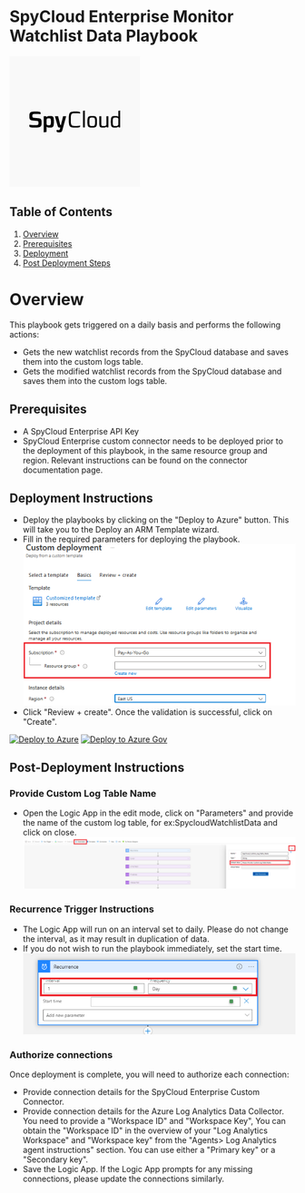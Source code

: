 # SpyCloud Enterprise Monitor Watchlist Data Playbook 

![SpyCloud Enterprise](images/logo.png)

## Table of Contents

1. [Overview](#overview)
2. [Prerequisites](#prerequisites)
3. [Deployment](#deployment)
4. [Post Deployment Steps](#postdeployment)


<a name="overview">

# Overview
This playbook gets triggered on a daily basis and performs the following actions:

- Gets the new watchlist records from the SpyCloud database and saves them into the custom logs table.
- Gets the modified watchlist records from the SpyCloud database and saves them into the custom logs table.

<a name="prerequisites">

## Prerequisites
- A SpyCloud Enterprise API Key
- SpyCloud Enterprise custom connector needs to be deployed prior to the deployment of this playbook, in the same resource group and region. Relevant instructions can be found on the connector documentation page.

<a name="deployment">

## Deployment Instructions
- Deploy the playbooks by clicking on the "Deploy to Azure" button. This will take you to the Deploy an ARM Template wizard.
- Fill in the required parameters for deploying the playbook.
  ![deployment](images/deployment.png)
- Click "Review + create". Once the validation is successful, click on "Create".

[![Deploy to Azure](https://aka.ms/deploytoazurebutton)](https://portal.azure.com/#create/Microsoft.Template/uri/https%3A%2F%2Fraw.githubusercontent.com%2FRamboV%2FAzure-Sentinel%2Fmaster%2FSolutions%2FSpyCloud%20Enterprise%2FPlaybooks%2FSpyCloud-Monitor-Watchlist-Data%2Fazuredeploy.json)
[![Deploy to Azure Gov](https://aka.ms/deploytoazuregovbutton)](https://portal.azure.us/#create/Microsoft.Template/uri/https%3A%2F%2Fraw.githubusercontent.com%2FRamboV%2FAzure-Sentinel%2Fmaster%2FSolutions%2FSpyCloud%20Enterprise%2FPlaybooks%2FSpyCloud-Monitor-Watchlist-Data%2Fazuredeploy.json)

<a name="postdeployment">

## Post-Deployment Instructions
### Provide Custom Log Table Name
- Open the Logic App in the edit mode, click on "Parameters" and provide the name of the custom log table, for ex:SpycloudWatchlistData and click on close.
  ![parameters](images/parameters.png)
  
### Recurrence Trigger Instructions
- The Logic App will run on an interval set to daily. Please do not change the interval, as it may result in duplication of data.
- If you do not wish to run the playbook immediately, set the start time.
  ![recurrence](images/recurrence.png)

### Authorize connections
Once deployment is complete, you will need to authorize each connection:
- Provide connection details for the SpyCloud Enterprise Custom Connector.
- Provide connection details for the Azure Log Analytics Data Collector. You need to provide a "Workspace ID" and "Workspace Key", You can obtain the "Workspace ID" in the overview of your "Log Analytics Workspace" and "Workspace key" from the "Agents> Log Analytics agent instructions" section. You can use either a "Primary key" or a "Secondary key".
- Save the Logic App. If the Logic App prompts for any missing connections, please update the connections similarly.

